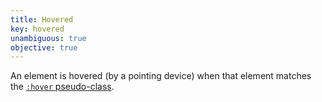 ```yaml
---
title: Hovered
key: hovered
unambiguous: true
objective: true
---
```


An element is hovered (by a pointing device) when that element matches the [`:hover` pseudo-class](https://drafts.csswg.org/selectors-4/#hover-pseudo).
